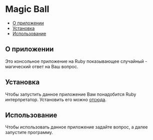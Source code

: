 # Magic Ball


- [О приложении](#about)
- [Установка](#getting_started)
- [Использование](#usage)

## О приложении <a name = "about"></a>

Это консольное приложение на Ruby показывающее случайный - магический ответ на Ваш вопрос.

## Установка <a name = "getting_started"></a>

Чтобы запустить данное приложение Вам понадобится Ruby интерпретатор.
Установить его можно [отсюда](https://rubyinstaller.org/).

## Использование <a name = "usage"></a>

Чтобы использовать данное приложение задайте вопрос, а далее запустите программу.
